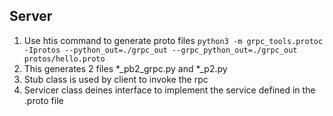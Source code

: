 ## Server

1. Use htis command to generate proto files `python3 -m grpc_tools.protoc -Iprotos --python_out=./grpc_out --grpc_python_out=./grpc_out protos/hello.proto`
2. This generates 2 files *_pb2_grpc.py and *_p2.py
3. Stub class is used by client to invoke the rpc
4. Servicer class deines interface to implement the service defined in the .proto file